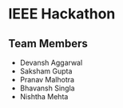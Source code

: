 <h1>IEEE Hackathon</h1>
<h2>Team Members</h2>
<ul>
  <li>Devansh Aggarwal</li>
  <li>Saksham Gupta</li>
  <li>Pranav Malhotra</li>
  <li>Bhavansh Singla</li>
  <li>Nishtha Mehta</li>
</ul>
